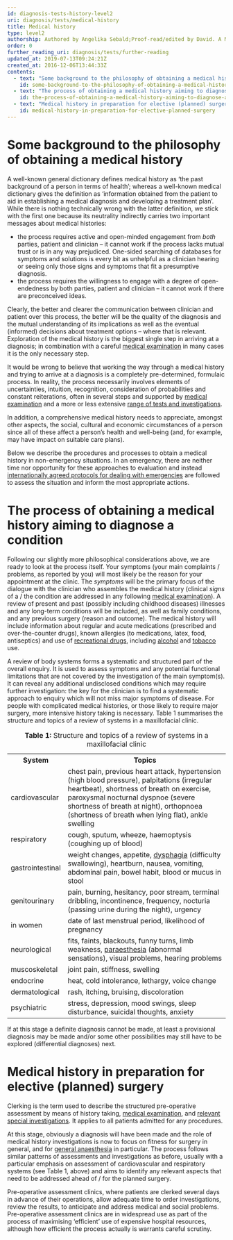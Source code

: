 ```yaml
---
id: diagnosis-tests-history-level2
uri: diagnosis/tests/medical-history
title: Medical history
type: level2
authorship: Authored by Angelika Sebald;Proof-read/edited by David. A Mitchell
order: 0
further_reading_uri: diagnosis/tests/further-reading
updated_at: 2019-07-13T09:24:21Z
created_at: 2016-12-06T13:44:33Z
contents:
  - text: "Some background to the philosophy of obtaining a medical history"
    id: some-background-to-the-philosophy-of-obtaining-a-medical-history
  - text: "The process of obtaining a medical history aiming to diagnose a condition"
    id: the-process-of-obtaining-a-medical-history-aiming-to-diagnose-a-condition
  - text: "Medical history in preparation for elective (planned) surgery"
    id: medical-history-in-preparation-for-elective-planned-surgery
---
```


<h1 id="some-background-to-the-philosophy-of-obtaining-a-medical-history">Some background to the philosophy of obtaining a medical history</h1>
<p>A well-known general dictionary defines medical history as ‘the
    past background of a person in terms of health’; whereas
    a well-known medical dictionary gives the definition as ‘information
    obtained from the patient to aid in establishing a medical
    diagnosis and developing a treatment plan’. While there is
    nothing technically wrong with the latter definition, we
    stick with the first one because its neutrality indirectly
    carries two important messages about medical histories:</p>
<ul>
    <li>the process requires active and open-minded engagement from
        <i>both</i> parties, patient and clinician – it cannot
        work if the process lacks mutual trust or is in any way
        prejudiced. One-sided searching of databases for symptoms
        and solutions is every bit as unhelpful as a clinician
        hearing or seeing only those signs and symptoms that
        fit a presumptive diagnosis.</li>
    <li>the process requires the willingness to engage with a degree
        of open-endedness by both parties, patient and clinician
        – it cannot work if there are preconceived ideas.  </li>
</ul>
<p>Clearly, the better and clearer the communication between clinician
    and patient over this process, the better will be the quality
    of the diagnosis and the mutual understanding of its implications
    as well as the eventual (informed) decisions about treatment
    options – where that is relevant. Exploration of the medical
    history is the biggest single step in arriving at a diagnosis;
    in combination with a careful <a href="/diagnosis/tests/examination">medical examination</a>    in many cases it is the only necessary step.</p>
<p>It would be wrong to believe that working the way through a medical
    history and trying to arrive at a diagnosis is a completely
    pre-determined, formulaic process. In reality, the process
    necessarily involves elements of uncertainties, intuition,
    recognition, consideration of probabilities and constant
    reiterations, often in several steps and supported by
    <a href="/diagnosis/tests/examination">medical examination</a> and a more or less extensive <a href="/diagnosis/tests">range of tests and investigations</a>.</p>
<p>In addition, a comprehensive medical history needs to appreciate,
    amongst other aspects, the social, cultural and economic
    circumstances of a person since all of these affect a person’s
    health and well-being (and, for example, may have impact
    on suitable care plans).</p>
<p>Below we describe the procedures and processes to obtain a medical
    history in non-emergency situations. In an emergency, there
    are neither time nor opportunity for these approaches to
    evaluation and instead <a href="/treatment/surgery/fracture/more-info">internationally agreed protocols for dealing with emergencies</a>    are followed to assess the situation and inform the most
    appropriate actions.</p>
<h1 id="the-process-of-obtaining-a-medical-history-aiming-to-diagnose-a-condition">The process of obtaining a medical history aiming to diagnose
    a condition</h1>
<p>Following our slightly more philosophical considerations above,
    we are ready to look at the process itself. Your symptoms
    (your main complaints / problems, as reported by you) will
    most likely be the reason for your appointment at the clinic.
    The <i>symptoms</i> will be the primary focus of the dialogue
    with the clinician who assembles the medical history (clinical
    <i>signs</i> of a / the condition are addressed in any following
    <a href="/diagnosis/tests/examination">medical examination</a>).
    A review of present and past (possibly including childhood
    diseases) illnesses and any long-term conditions will be
    included, as well as family conditions, and any previous
    surgery (reason and outcome). The medical history will include
    information about regular and acute medications (prescribed
    and over-the-counter drugs), known allergies (to medications,
    latex, food, antiseptics) and use of <a href="/diagnosis/drugs/overview">recreational drugs</a>,
    including <a href="/diagnosis/drugs/alcohol">alcohol</a>    and <a href="/diagnosis/drugs/tobacco">tobacco</a> use.</p>
<p>A review of body systems forms a systematic and structured part
    of the overall enquiry. It is used to assess symptoms and
    any potential functional limitations that are not covered
    by the investigation of the main symptom(s). It can reveal
    any additional undisclosed conditions which may require further
    investigation: the key for the clinician is to find a systematic
    approach to enquiry which will not miss major symptoms of
    disease. For people with complicated medical histories, or
    those likely to require major surgery, more intensive history
    taking is necessary. Table 1 summarises the structure and
    topics of a review of systems in a maxillofacial clinic.</p>
<table>
    <caption><strong>Table 1:</strong> Structure and topics of a review
        of systems in a maxillofacial clinic</caption>
    <tbody>
        <tr>
            <th> System</th>
            <th> Topics</th>
        </tr>
        <tr>
            <td> cardiovascular</td>
            <td> chest pain, previous heart attack, hypertension (high
                blood pressure), palpitations (irregular heartbeat),
                shortness of breath on exercise, paroxysmal nocturnal
                dyspnoe (severe shortness of breath at night),
                orthopnoea (shortness of breath when lying flat),
                ankle swelling</td>
        </tr>
        <tr>
            <td> respiratory</td>
            <td> cough, sputum, wheeze, haemoptysis (coughing up of
                blood)</td>
        </tr>
        <tr>
            <td> gastrointestinal</td>
            <td> weight changes, appetite, <a href="/diagnosis/a-z/dysphagia">dysphagia</a>                (difficulty swallowing), heartburn, nausea, vomiting,
                abdominal pain, bowel habit, blood or mucus in
                stool</td>
        </tr>
        <tr>
            <td> genitourinary</td>
            <td> pain, burning, hesitancy, poor stream, terminal dribbling,
                incontinence, frequency, nocturia (passing urine
                during the night), urgency</td>
        </tr>
        <tr>
            <td> in women</td>
            <td> date of last menstrual period, likelihood of pregnancy</td>
        </tr>
        <tr>
            <td> neurological</td>
            <td> fits, faints, blackouts, funny turns, limb weakness,
                <a href="/diagnosis/a-z/neuropathies">paraesthesia</a>                (abnormal sensations), visual problems, hearing
                problems</td>
        </tr>
        <tr>
            <td> muscoskeletal</td>
            <td> joint pain, stiffness, swelling</td>
        </tr>
        <tr>
            <td> endocrine</td>
            <td> heat, cold intolerance, lethargy, voice change</td>
        </tr>
        <tr>
            <td> dermatological</td>
            <td> rash, itching, bruising, discoloration</td>
        </tr>
        <tr>
            <td> psychiatric</td>
            <td> stress, depression, mood swings, sleep disturbance,
                suicidal thoughts, anxiety</td>
        </tr>
    </tbody>
</table>
<p>If at this stage a definite diagnosis cannot be made, at least
    a provisional diagnosis may be made and/or some other possibilities
    may still have to be explored (differential diagnoses) next.
     </p>
<h1 id="medical-history-in-preparation-for-elective-planned-surgery">Medical history in preparation for elective (planned) surgery</h1>
<p>Clerking is the term used to describe the structured pre-operative
    assessment by means of history taking, <a href="/diagnosis/tests/examination">medical examination</a>,
    and <a href="/diagnosis/tests">relevant special investigations</a>.
    It applies to all patients admitted for any procedures.</p>
<p>At this stage, obviously a diagnosis will have been made and
    the role of medical history investigations is now to focus
    on fitness for surgery in general, and for <a href="/treatment/surgery/anaesthesia">general anaesthesia</a>    in particular. The process follows similar patterns of assessments
    and investigations as before, usually with a particular emphasis
    on assessment of cardiovascular and respiratory systems (see
    Table 1, above) and aims to identify any relevant aspects
    that need to be addressed ahead of / for the planned surgery.</p>
<p>Pre-operative assessment clinics, where patients are clerked
    several days in advance of their operations, allow adequate
    time to order investigations, review the results, to anticipate
    and address medical and social problems. Pre-operative assessment
    clinics are in widespread use as part of the process of maximising
    ‘efficient’ use of expensive hospital resources, although
    how efficient the process actually is warrants careful scrutiny.</p>
